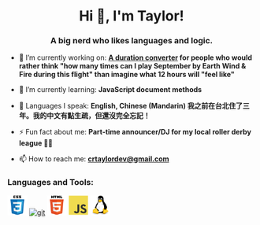 <h1 align="center">Hi 👋, I'm Taylor!</h1>
<h3 align="center">A big nerd who likes languages and logic.</h3>

- 🔭 I’m currently working on: **[A duration converter](https://crtaylordev.github.io/what-is-time/) for people who would rather think "how many times can I play September by Earth Wind & Fire during this flight" than imagine what 12 hours will "feel like"**

- 🌱 I’m currently learning: **JavaScript document methods**

- 📣 Languages I speak: **English, Chinese (Mandarin) 我之前在台北住了三年。我的中文有點生疏，但還沒完全忘記！**

- ⚡ Fun fact about me: **Part-time announcer/DJ for my local roller derby league 🎤✨**

- 📫 How to reach me: **crtaylordev@gmail.com**

<h3 align="left">Languages and Tools:</h3>
<p align="left"> <a href="https://www.w3schools.com/css/" target="_blank" rel="noreferrer"> <img src="https://raw.githubusercontent.com/devicons/devicon/master/icons/css3/css3-original-wordmark.svg" alt="css3" width="40" height="40"/></a> <a href="https://git-scm.com/" target="_blank" rel="noreferrer"> <img src="https://www.vectorlogo.zone/logos/git-scm/git-scm-icon.svg" alt="git" width="40" height="40"/></a> <a href="https://www.w3.org/html/" target="_blank" rel="noreferrer"> <img src="https://raw.githubusercontent.com/devicons/devicon/master/icons/html5/html5-original-wordmark.svg" alt="html5" width="40" height="40"/></a> <a href="https://developer.mozilla.org/en-US/docs/Web/JavaScript" target="_blank" rel="noreferrer"> <img src="https://raw.githubusercontent.com/devicons/devicon/master/icons/javascript/javascript-original.svg" alt="javascript" width="40" height="40"/></a> <a href="https://www.linux.org/" target="_blank" rel="noreferrer"> <img src="https://raw.githubusercontent.com/devicons/devicon/master/icons/linux/linux-original.svg" alt="linux" width="40" height="40"/></a> </p>
